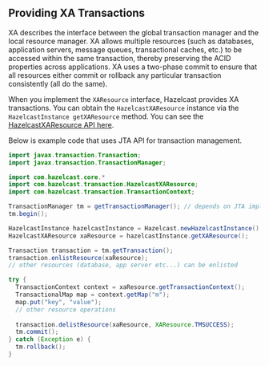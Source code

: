  

## Providing XA Transactions

XA describes the interface between the global transaction manager and the local resource manager. XA allows multiple resources (such as databases, application servers, message queues, transactional caches, etc.) to be accessed within the same transaction, thereby preserving the ACID properties across applications. XA uses a two-phase commit to ensure that all resources either commit or rollback any particular transaction consistently (all do the same).

When you implement the `XAResource` interface, Hazelcast provides XA transactions. You can obtain the `HazelcastXAResource` instance via the `HazelcastInstance getXAResource` method. You can see the
[HazelcastXAResource API here](http://docs.hazelcast.org/docs/latest/javadoc/com/hazelcast/transaction/HazelcastXAResource.html).

Below is example code that uses JTA API for transaction management.
  
```java
import javax.transaction.Transaction;
import javax.transaction.TransactionManager;

import com.hazelcast.core.*
import com.hazelcast.transaction.HazelcastXAResource;
import com.hazelcast.transaction.TransactionContext;

TransactionManager tm = getTransactionManager(); // depends on JTA implementationtm.setTransactionTimeout(60);
tm.begin();

HazelcastInstance hazelcastInstance = Hazelcast.newHazelcastInstance();
HazelcastXAResource xaResource = hazelcastInstance.getXAResource();

Transaction transaction = tm.getTransaction();
transaction.enlistResource(xaResource);
// other resources (database, app server etc...) can be enlisted

try {
  TransactionContext context = xaResource.getTransactionContext();
  TransactionalMap map = context.getMap("m");
  map.put("key", "value");
  // other resource operations
  
  transaction.delistResource(xaResource, XAResource.TMSUCCESS);
  tm.commit();
} catch (Exception e) {
  tm.rollback();
}
```